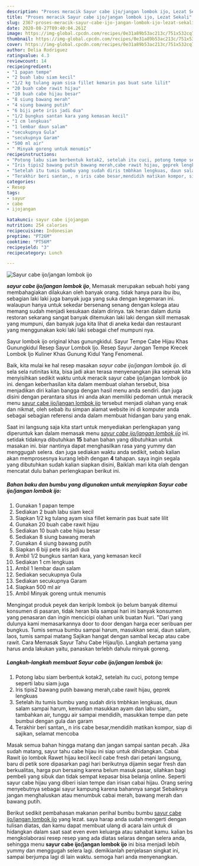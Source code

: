 ```yaml
---
description: "Proses meracik Sayur cabe ijo/jangan lombok ijo, Lezat Sekali"
title: "Proses meracik Sayur cabe ijo/jangan lombok ijo, Lezat Sekali"
slug: 2367-proses-meracik-sayur-cabe-ijo-jangan-lombok-ijo-lezat-sekali
date: 2020-08-27T09:40:04.261Z
image: https://img-global.cpcdn.com/recipes/0e31a89b53ac213c/751x532cq70/sayur-cabe-ijojangan-lombok-ijo-foto-resep-utama.jpg
thumbnail: https://img-global.cpcdn.com/recipes/0e31a89b53ac213c/751x532cq70/sayur-cabe-ijojangan-lombok-ijo-foto-resep-utama.jpg
cover: https://img-global.cpcdn.com/recipes/0e31a89b53ac213c/751x532cq70/sayur-cabe-ijojangan-lombok-ijo-foto-resep-utama.jpg
author: Delia Rodriguez
ratingvalue: 4.3
reviewcount: 14
recipeingredient:
- "1 papan tempe"
- "2 buah labu siam kecil"
- "1/2 kg tulang ayam sisa fillet kemarin pas buat sate lilit"
- "20 buah cabe rawit hijau"
- "10 buah cabe hijau besar"
- "8 siung bawang merah"
- "4 siung bawang putih"
- "6 biji pete iris jadi dua"
- "1/2 bungkus santan kara yang kemasan kecil"
- "1 cm lengkuas"
- "1 lembar daun salam"
- "secukupnya Gula"
- "secukupnya Garam"
- "500 ml air"
- " Minyak goreng untuk menumis"
recipeinstructions:
- "Potong labu siam berbentuk kotak2, setelah itu cuci, potong tempe seperti labu siam juga"
- "Iris tipis2 bawang putih bawang merah,cabe rawit hijau, geprek lengkuas"
- "Setelah itu tumis bumbu yang sudah diris tmbhkan lengkuas, daun salam sampai harum, kemudian masukkan ayam dan labu siam,, tambahkan air, tunggu air sampai mendidih, masukkan tempe dan pete bumbui dengan gula dan garam"
- "Terakhir beri santan,, n iris cabe besar,mendidih matikan kompor, siap di sajikan, selamat mencoba"
categories:
- Resep
tags:
- sayur
- cabe
- ijojangan

katakunci: sayur cabe ijojangan 
nutrition: 254 calories
recipecuisine: Indonesian
preptime: "PT26M"
cooktime: "PT56M"
recipeyield: "3"
recipecategory: Lunch

---
```



![Sayur cabe ijo/jangan lombok ijo](https://img-global.cpcdn.com/recipes/0e31a89b53ac213c/751x532cq70/sayur-cabe-ijojangan-lombok-ijo-foto-resep-utama.jpg)

<b><i>sayur cabe ijo/jangan lombok ijo</i></b>, Memasak merupakan sebuah hobi yang membahagiakan dilakukan oleh banyak orang. tidak hanya para ibu ibu, sebagian laki laki juga banyak juga yang suka dengan kegemaran ini. walaupun hanya untuk sekedar bersenang senang dengan kolega atau memang sudah menjadi kesukaan dalam dirinya. tak heran dalam dunia restoran sekarang sangat banyak ditemukan laki laki dengan skill memasak yang mumpuni, dan banyak juga kita lihat di aneka kedai dan restaurant yang menggunakan koki laki laki sebagai chef mumpuni nya.

Sayur lombok ijo original khas gunungkidul. Sayur Tempe Cabe Hijau Khas Gunungkidul Resep Sayur Lombok Ijo. Resep Sayur Jangan Tempe Krecek Lombok Ijo Kuliner Khas Gunung Kidul Yang Fenomenal.

Baik, kita mulai ke hal resep masakan <i>sayur cabe ijo/jangan lombok ijo</i>. di sela sela rutinitas kita, bisa jadi akan terasa menyenangkan jika sejenak kita menyisihkan sedikit waktu untuk meracik sayur cabe ijo/jangan lombok ijo ini. dengan keberhasilan kita dalam membuat olahan tersebut, bisa menjadikan diri kalian bangga dengan hasil menu anda sendiri. dan juga disini dengan perantara situs ini anda akan memiliki pedoman untuk meracik menu <u>sayur cabe ijo/jangan lombok ijo</u> tersebut menjadi olahan yang enak dan nikmat, oleh sebab itu simpan alamat website ini di komputer anda sebagai sebagian referensi anda dalam membuat hidangan baru yang enak.


Saat ini langsung saja kita start untuk menyediakan perlengkapan yang diperuntuk kan dalam memasak menu <u><i>sayur cabe ijo/jangan lombok ijo</i></u> ini. setidak tidaknya dibutuhkan <b>15</b> bahan bahan yang dibutuhkan untuk masakan ini. biar nantinya dapat menghasilkan rasa yang yummy dan menggugah selera. dan juga sediakan waktu anda sedikit, sebab kalian akan memprosesnya kurang lebih dengan <b>4</b> tahapan. saya ingin segala yang dibutuhkan sudah kalian siapkan disini, Baiklah mari kita olah dengan mencatat dulu bahan perlengkapan berikut ini.

<!--inarticleads1-->

##### Bahan baku dan bumbu yang digunakan untuk menyiapkan Sayur cabe ijo/jangan lombok ijo:

1. Gunakan 1 papan tempe
1. Sediakan 2 buah labu siam kecil
1. Siapkan 1/2 kg tulang ayam sisa fillet kemarin pas buat sate lilit
1. Gunakan 20 buah cabe rawit hijau
1. Sediakan 10 buah cabe hijau besar
1. Sediakan 8 siung bawang merah
1. Gunakan 4 siung bawang putih
1. Siapkan 6 biji pete iris jadi dua
1. Ambil 1/2 bungkus santan kara, yang kemasan kecil
1. Sediakan 1 cm lengkuas
1. Ambil 1 lembar daun salam
1. Sediakan secukupnya Gula
1. Sediakan secukupnya Garam
1. Siapkan 500 ml air
1. Ambil  Minyak goreng untuk menumis


Mengingat produk peyek dan keripik lombok ijo belum banyak ditemui konsumen di pasaran, tidak heran bila sampai hari ini banyak konsumen yang penasaran dan ingin mencicipi olahan unik buatan Nuri. &#34;Dari yang dulunya kami memasarkannya door to door dengan harga ecer seribuan per bungkus. Tumis semua bumbu sampai harum, masukkan serai, daun salam, laos, tumis sampai matang Sajikan hangat dengan sambal kecap atau cabe rawit. Cara Memasak Sayur Tahu Cabe Hijau/Ijo. Langkah pertama yang harus anda lakukan yaitu, panaskan terlebh dahulu minyak goreng. 

<!--inarticleads2-->

##### Langkah-langkah membuat Sayur cabe ijo/jangan lombok ijo:

1. Potong labu siam berbentuk kotak2, setelah itu cuci, potong tempe seperti labu siam juga
1. Iris tipis2 bawang putih bawang merah,cabe rawit hijau, geprek lengkuas
1. Setelah itu tumis bumbu yang sudah diris tmbhkan lengkuas, daun salam sampai harum, kemudian masukkan ayam dan labu siam,, tambahkan air, tunggu air sampai mendidih, masukkan tempe dan pete bumbui dengan gula dan garam
1. Terakhir beri santan,, n iris cabe besar,mendidih matikan kompor, siap di sajikan, selamat mencoba


Masak semua bahan hingga matang dan jangan sampai santan pecah. Jika sudah matang, sayur tahu cabe hijau ini siap untuk dihidangkan. Cabai Rawit ijo lombok Rawet hijau kecil kecil cabe fresh dari petani langsung, baru di petik sore dipasarkan pagi hari berikutnya dijamin segar fresh dan berkualitas, harga pun bersaing karena belum masuk pasar, silahkan bagi pembeli yang sibuk dan tidak sempat kepasar bisa belanja online. Seperti sayur cabe hijau yang diberi isian tempe dan irisan cabai hijau. Orang sering menyebutnya sebagai sayur kampung karena bahannya sangat Sebaiknya jangan menghaluskan atau menumbuk cabai merah, bawang merah dan bawang putih. 

Berikut sedikit pembahasan makanan perihal bumbu bumbu <u>sayur cabe ijo/jangan lombok ijo</u> yang lezat. saya harap anda sudah mengerti dengan tulisan diatas, dan kamu dapat membuat ulang di acara lain untuk di hidangkan dalam saat saat even even keluarga atau sahabat kamu. kalian bs mengkolaborasi resep resep yang ada diatas selaras dengan selera anda, sehingga menu <b>sayur cabe ijo/jangan lombok ijo</b> ini bisa menjadi lebih yummy dan menggugah selera lagi. demikianlah penjelasan singkat ini, sampai berjumpa lagi di lain waktu. semoga hari anda menyenangkan.
